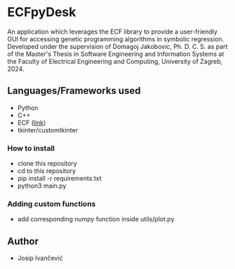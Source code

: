 # ECFpyDesk
An application which leverages the ECF library to provide a user-friendly GUI for accessing genetic programming algorithms in symbolic regression. Developed under the supervision of Domagoj Jakobovic, Ph. D. C. S. as part of the Master's Thesis in Software Engineering and Information Systems at the Faculty of Electrical Engineering and Computing, University of Zagreb, 2024.

## Languages/Frameworks used
- Python
- C++
- ECF ([link](https://ecf.readthedocs.io/))
- tkinter/customtkinter

### How to install
- clone this repository
- cd to this repository
- pip install -r requirements.txt 
- python3 main.py

### Adding custom functions
- add corresponding numpy function inside utils/plot.py

## Author
- Josip Ivančević
